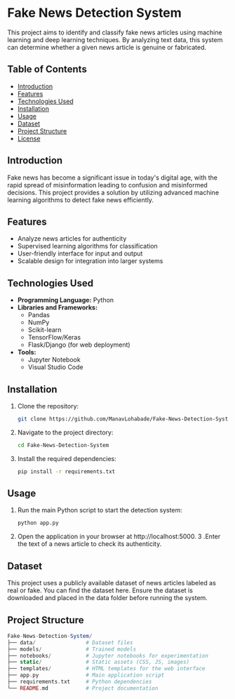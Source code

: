 # Fake News Detection System  

This project aims to identify and classify fake news articles using machine learning and deep learning techniques. By analyzing text data, this system can determine whether a given news article is genuine or fabricated.  

## Table of Contents  
- [Introduction](#introduction)  
- [Features](#features)  
- [Technologies Used](#technologies-used)  
- [Installation](#installation)  
- [Usage](#usage)  
- [Dataset](#dataset)  
- [Project Structure](#project-structure)  
- [License](#license)  

## Introduction  
Fake news has become a significant issue in today's digital age, with the rapid spread of misinformation leading to confusion and misinformed decisions. This project provides a solution by utilizing advanced machine learning algorithms to detect fake news efficiently.  

## Features  
- Analyze news articles for authenticity  
- Supervised learning algorithms for classification  
- User-friendly interface for input and output  
- Scalable design for integration into larger systems  

## Technologies Used  
- **Programming Language:** Python  
- **Libraries and Frameworks:**  
  - Pandas  
  - NumPy  
  - Scikit-learn  
  - TensorFlow/Keras  
  - Flask/Django (for web deployment)  
- **Tools:**  
  - Jupyter Notebook  
  - Visual Studio Code  

## Installation  
1. Clone the repository:  
   ```bash  
   git clone https://github.com/ManavLohabade/Fake-News-Detection-System.git
2. Navigate to the project directory:
   ```bash
   cd Fake-News-Detection-System  
3. Install the required dependencies:
   ```bash
   pip install -r requirements.txt

## Usage
1. Run the main Python script to start the detection system:
   ```bash
   python app.py  
2. Open the application in your browser at http://localhost:5000.
3 .Enter the text of a news article to check its authenticity.

## Dataset
This project uses a publicly available dataset of news articles labeled as real or fake. You can find the dataset here. Ensure the dataset is downloaded and placed in the data folder before running the system.

## Project Structure
   ```php
Fake-News-Detection-System/  
├── data/                # Dataset files  
├── models/              # Trained models  
├── notebooks/           # Jupyter notebooks for experimentation  
├── static/              # Static assets (CSS, JS, images)  
├── templates/           # HTML templates for the web interface  
├── app.py               # Main application script  
├── requirements.txt     # Python dependencies  
└── README.md            # Project documentation  

